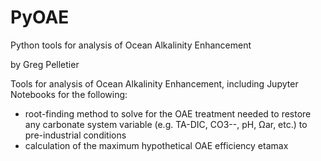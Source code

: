 # PyOAE
Python tools for analysis of Ocean Alkalinity Enhancement

by Greg Pelletier

Tools for analysis of Ocean Alkalinity Enhancement, including Jupyter Notebooks for the following:

- root-finding method to solve for the OAE treatment needed to restore any carbonate system variable (e.g. TA-DIC, CO3--, pH, Ωar, etc.) to pre-industrial conditions
- calculation of the maximum hypothetical OAE efficiency etamax



